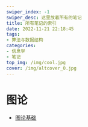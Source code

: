 ```yaml
---
swiper_index: -1
swiper_desc: 这里放着所有的笔记
title: 所有笔记的索引
date: 2022-11-21 22:18:45
tags:
- 算法与数据结构
categories:
- 信息学
- 笔记
top_img: /img/cool.jpg
cover: /img/altcover_0.jpg
---
```

# 图论
+ [图论基础](/2022/12/15/tu-lun-ji-chu/)